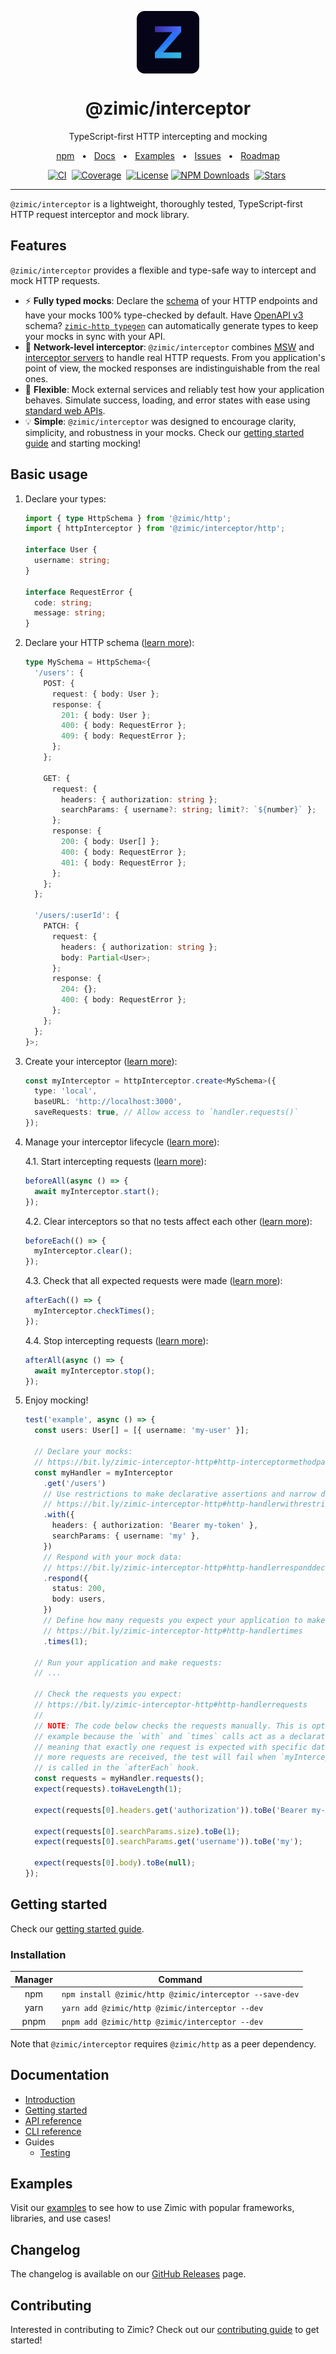 <p align="center">
  <img src="../../docs/zimic.png" align="center" width="100px" height="100px">
</p>

<h1 align="center">
  @zimic/interceptor
</h1>

<p align="center">
  TypeScript-first HTTP intercepting and mocking
</p>

<p align="center">
  <a href="https://www.npmjs.com/package/@zimic/interceptor">npm</a>
  <span>&nbsp;&nbsp;•&nbsp;&nbsp;</span>
  <a href="https://github.com/zimicjs/zimic/wiki">Docs</a>
  <span>&nbsp;&nbsp;•&nbsp;&nbsp;</span>
  <a href="#examples">Examples</a>
  <span>&nbsp;&nbsp;•&nbsp;&nbsp;</span>
  <a href="https://github.com/zimicjs/zimic/issues">Issues</a>
  <span>&nbsp;&nbsp;•&nbsp;&nbsp;</span>
  <a href="https://github.com/orgs/zimicjs/projects/1/views/5">Roadmap</a>
</p>

<div align="center">

[![CI](https://github.com/zimicjs/zimic/actions/workflows/ci.yaml/badge.svg?branch=canary)](https://github.com/zimicjs/zimic/actions/workflows/ci.yaml)&nbsp;
[![Coverage](https://img.shields.io/badge/Coverage-100%25-31C654?labelColor=353C43)](https://github.com/zimicjs/zimic/actions)&nbsp;
[![License](https://img.shields.io/github/license/zimicjs/zimic?color=0E69BE&label=License&labelColor=353C43)](https://github.com/zimicjs/zimic/blob/canary/LICENSE.md)
[![NPM Downloads](https://img.shields.io/npm/dm/@zimic/interceptor?style=flat&logo=npm&color=0E69BE&label=Downloads&labelColor=353C43)](https://www.npmjs.com/package/@zimic/interceptor)&nbsp;
[![Stars](https://img.shields.io/github/stars/zimicjs/zimic)](https://github.com/zimicjs/zimic)&nbsp;

</div>

---

`@zimic/interceptor` is a lightweight, thoroughly tested, TypeScript-first HTTP request interceptor and mock library.

## Features

`@zimic/interceptor` provides a flexible and type-safe way to intercept and mock HTTP requests.

- :zap: **Fully typed mocks**: Declare the
  [schema](https://github.com/zimicjs/zimic/wiki/api‐zimic‐interceptor‐http‐schemas) of your HTTP endpoints and have
  your mocks 100% type-checked by default. Have [OpenAPI v3](https://swagger.io/specification) schema?
  [`zimic-http typegen`](https://github.com/zimicjs/zimic/wiki/cli‐zimic‐typegen) can automatically generate types to
  keep your mocks in sync with your API.
- :link: **Network-level interceptor**: `@zimic/interceptor` combines [MSW](https://github.com/mswjs/msw) and
  [interceptor servers](https://github.com/zimicjs/zimic/wiki/cli‐zimic‐server) to handle real HTTP requests. From you
  application's point of view, the mocked responses are indistinguishable from the real ones.
- :wrench: **Flexible**: Mock external services and reliably test how your application behaves. Simulate success,
  loading, and error states with ease using [standard web APIs](https://developer.mozilla.org/docs/Web/API).
- :bulb: **Simple**: `@zimic/interceptor` was designed to encourage clarity, simplicity, and robustness in your mocks.
  Check our [getting started guide](https://github.com/zimicjs/zimic/wiki/getting‐started) and starting mocking!

## Basic usage

1.  Declare your types:

    ```ts
    import { type HttpSchema } from '@zimic/http';
    import { httpInterceptor } from '@zimic/interceptor/http';

    interface User {
      username: string;
    }

    interface RequestError {
      code: string;
      message: string;
    }
    ```

2.  Declare your HTTP schema ([learn more](https://bit.ly/zimic-interceptor-http-schemas)):

    ```ts
    type MySchema = HttpSchema<{
      '/users': {
        POST: {
          request: { body: User };
          response: {
            201: { body: User };
            400: { body: RequestError };
            409: { body: RequestError };
          };
        };

        GET: {
          request: {
            headers: { authorization: string };
            searchParams: { username?: string; limit?: `${number}` };
          };
          response: {
            200: { body: User[] };
            400: { body: RequestError };
            401: { body: RequestError };
          };
        };
      };

      '/users/:userId': {
        PATCH: {
          request: {
            headers: { authorization: string };
            body: Partial<User>;
          };
          response: {
            204: {};
            400: { body: RequestError };
          };
        };
      };
    }>;
    ```

3.  Create your interceptor ([learn more](https://bit.ly/zimic-interceptor-http#httpinterceptorcreateoptions)):

    ```ts
    const myInterceptor = httpInterceptor.create<MySchema>({
      type: 'local',
      baseURL: 'http://localhost:3000',
      saveRequests: true, // Allow access to `handler.requests()`
    });
    ```

4.  Manage your interceptor lifecycle ([learn more](https://bit.ly/zimic-guides-testing)):

    4.1. Start intercepting requests ([learn more](https://bit.ly/zimic-interceptor-http#http-interceptorstart)):

    ```ts
    beforeAll(async () => {
      await myInterceptor.start();
    });
    ```

    4.2. Clear interceptors so that no tests affect each other
    ([learn more](https://bit.ly/zimic-interceptor-http#http-interceptorclear)):

    ```ts
    beforeEach(() => {
      myInterceptor.clear();
    });
    ```

    4.3. Check that all expected requests were made
    ([learn more](https://bit.ly/zimic-interceptor-http#http-interceptorchecktimes)):

    ```ts
    afterEach(() => {
      myInterceptor.checkTimes();
    });
    ```

    4.4. Stop intercepting requests ([learn more](https://bit.ly/zimic-interceptor-http#http-interceptorstop)):

    ```ts
    afterAll(async () => {
      await myInterceptor.stop();
    });
    ```

5.  Enjoy mocking!

    ```ts
    test('example', async () => {
      const users: User[] = [{ username: 'my-user' }];

      // Declare your mocks:
      // https://bit.ly/zimic-interceptor-http#http-interceptormethodpath
      const myHandler = myInterceptor
        .get('/users')
        // Use restrictions to make declarative assertions and narrow down your mocks:
        // https://bit.ly/zimic-interceptor-http#http-handlerwithrestriction
        .with({
          headers: { authorization: 'Bearer my-token' },
          searchParams: { username: 'my' },
        })
        // Respond with your mock data:
        // https://bit.ly/zimic-interceptor-http#http-handlerresponddeclaration
        .respond({
          status: 200,
          body: users,
        })
        // Define how many requests you expect your application to make:
        // https://bit.ly/zimic-interceptor-http#http-handlertimes
        .times(1);

      // Run your application and make requests:
      // ...

      // Check the requests you expect:
      // https://bit.ly/zimic-interceptor-http#http-handlerrequests
      //
      // NOTE: The code below checks the requests manually. This is optional in this
      // example because the `with` and `times` calls act as a declarative validation,
      // meaning that exactly one request is expected with specific data. If fewer or
      // more requests are received, the test will fail when `myInterceptor.checkTimes()`
      // is called in the `afterEach` hook.
      const requests = myHandler.requests();
      expect(requests).toHaveLength(1);

      expect(requests[0].headers.get('authorization')).toBe('Bearer my-token');

      expect(requests[0].searchParams.size).toBe(1);
      expect(requests[0].searchParams.get('username')).toBe('my');

      expect(requests[0].body).toBe(null);
    });
    ```

## Getting started

Check our [getting started guide](https://github.com/zimicjs/zimic/wiki/getting‐started).

### Installation

| Manager | Command                                                 |
| :-----: | ------------------------------------------------------- |
|   npm   | `npm install @zimic/http @zimic/interceptor --save-dev` |
|  yarn   | `yarn add @zimic/http @zimic/interceptor --dev`         |
|  pnpm   | `pnpm add @zimic/http @zimic/interceptor --dev`         |

Note that `@zimic/interceptor` requires `@zimic/http` as a peer dependency.

## Documentation

- [Introduction](https://github.com/zimicjs/zimic/wiki)
- [Getting started](https://github.com/zimicjs/zimic/wiki/getting‐started)
- [API reference](https://github.com/zimicjs/zimic/wiki/api‐zimic)
- [CLI reference](https://github.com/zimicjs/zimic/wiki/cli‐zimic)
- Guides
  - [Testing](https://github.com/zimicjs/zimic/wiki/guides‐testing)

## Examples

Visit our [examples](../../examples/README.md) to see how to use Zimic with popular frameworks, libraries, and use
cases!

## Changelog

The changelog is available on our [GitHub Releases](https://github.com/zimicjs/zimic/releases) page.

## Contributing

Interested in contributing to Zimic? Check out our [contributing guide](../../CONTRIBUTING.md) to get started!

